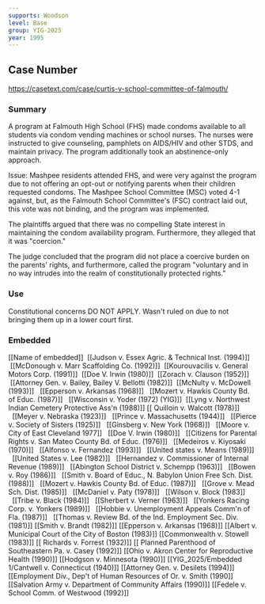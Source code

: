 ```yaml
---
supports: Woodson
level: Base
group: YIG-2025
year: 1995
---
```

 ## Case Number

https://casetext.com/case/curtis-v-school-committee-of-falmouth/

### Summary

A program at Falmouth High School (FHS) made condoms available to all students via condom vending machines or school nurses. The nurses were instructed to give counseling, pamphlets on AIDS/HIV and other STDS, and maintain privacy. The program additionally took an abstinence-only approach.

Issue:
Mashpee residents attended FHS, and were very against the program due to not offering an opt-out or notifying parents when their children requested condoms. The Mashpee School Committee (MSC) voted 4-1 against, but, as the Falmouth School Committee's (FSC) contract laid out, this vote was not binding, and the program was implemented.

The plaintiffs argued that there was no compelling State interest in maintaining the condom availability program. Furthermore, they alleged that it was "coercion." 

The judge concluded that the program did not place a coercive burden on the parents' rights, and furthermore, called the program "voluntary and in no way intrudes into the realm of constitutionally protected rights." 

### Use

Constitutional concerns DO NOT APPLY. Wasn't ruled on due to not bringing them up in a lower court first.


### Embedded

[[Name of embedded]]
 [[Judson v. Essex Agric. & Technical Inst. (1994)]]
 [[McDonough v. Marr Scaffolding Co. (1992)]]
 [[Kourouvacilis v. General Motors Corp. (1991)]]
 [[Doe V. Irwin (1980)]]
 [[Zorach v. Clauson (1952)]]
 [[Attorney Gen. v. Bailey, Bailey V. Bellotti (1982)]]
 [[McNulty v. McDowell (1993)]]
  [[Epperson v. Arkansas (1968)]]
  [[Mozert v. Hawkis County Bd. of Educ. (1987)]]
  [[Wisconsin v. Yoder (1972) (YIG)]]
 [[Lyng v. Northwest Indian Cemetery Protective Ass'n (1988)]]
[[ Quilloin v. Walcott (1978)]]
  [[Meyer v. Nebraska (1923)]]
  [[Prince v. Massachusetts (1944)]] 
  [[Pierce v. Society of Sisters (1925)]]
  [[Ginsberg v. New York (1968)]]
  [[Moore v. City of East Cleveland 1977]]
  [[Doe V. Irwin (1980)]]
  [[Citizens for Parental Rights v. San Mateo County Bd. of Educ. (1976)]]
  [[Medeiros v. Kiyosaki (1970)]]
  [[Alfonso v. Fernandez (1993)]]
  [[United states v. Means (1989)]]
  [[United States v. Lee (1982)]]
  [[Hernandez v. Commissioner of Internal Revenue (1989)]]
  [[Abington School District v. Schempp (1963)]]
  [[Bowen v. Roy (1986)]]
  [[Smith v. Board of Educ., N. Babylon Union Free Sch. Dist. (1988)]]
  [[Mozert v. Hawkis County Bd. of Educ. (1987)]]
  [[Grove v. Mead Sch. Dist. (1985)]]
  [[McDaniel v. Paty (1978)]]
  [[Wilson v. Block (1983]]
  [[Tribe v. Black (1984)]]
  [[Sherbert v. Verner (1963)]]
  [[Yonkers Racing Corp. v. Yonkers (1989)]]
  [[Hobbie v. Unemployment Appeals Comm'n of Fla. (1987)]]
  [[Thomas v. Review Bd. of the Ind. Employment Sec. Div. (1981)]]
[[Smith v. Brandt (1982)]]
[[Epperson v. Arkansas (1968)]]
[[Albert v. Municipal Court of the City of Boston (1983)]]
[[Commonwealth v. Stowell (1983)]]
[[ Richards v. Forrest (1932)]]
[[ Planned Parenthood of Southeastern Pa. v. Casey (1992)]]
[[Ohio v. Akron Center for Reproductive Health (1990)]]
[[Hodgson v. Minnesota (1990)]] 
[[YIG_2025/Embedded 1/Cantwell v. Connecticut (1940)]]
[[Attorney Gen. v. Desilets (1994)]]
[[Employment Div., Dep't of Human Resources of Or. v. Smith (1990]]
[[Salvation Army v.  Department of Community Affairs (1990)]]
[[Fedele v. School Comm. of Westwood (1992)]]

